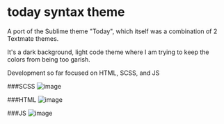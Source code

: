 # today syntax theme

A port of the Sublime theme "Today", which itself was a combination of 2 Textmate themes.

It's a dark background, light code theme where I am trying to keep the colors from being too garish.

Development so far focused on HTML, SCSS, and JS


###SCSS
![image](https://raw.githubusercontent.com/smlombardi/today/master/screenshots/scss.png)

###HTML
![image](https://raw.githubusercontent.com/smlombardi/today/master/screenshots/html.png)

###JS
![image](https://raw.githubusercontent.com/smlombardi/today/master/screenshots/js.png)
